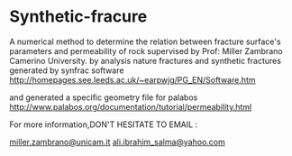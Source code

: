 # Synthetic-fracure
A numerical method to determine the relation between fracture surface's parameters and permeability of rock
supervised by Prof: Miller Zambrano Camerino University.
by analysis  nature fractures and synthetic fractures generated by synfrac software 
http://homepages.see.leeds.ac.uk/~earpwjg/PG_EN/Software.htm

and generated a specific geometry  file for palabos
http://www.palabos.org/documentation/tutorial/permeability.html

For more information,DON'T HESITATE TO EMAIL :


miller.zambrano@unicam.it
ali.ibrahim_salma@yahoo.com
